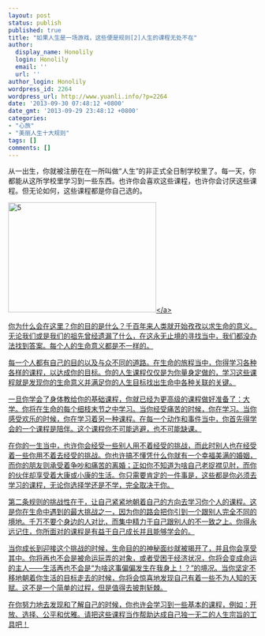 ```yaml
---
layout: post
status: publish
published: true
title: "如果人生是一场游戏，这些便是规则[2]人生的课程无处不在"
author:
  display_name: Honolily
  login: Honolily
  email: ''
  url: ''
author_login: Honolily
wordpress_id: 2264
wordpress_url: http://www.yuanli.info/?p=2264
date: '2013-09-30 07:48:12 +0800'
date_gmt: '2013-09-29 23:48:12 +0800'
categories:
- "心旅"
- "美丽人生十大规则"
tags: []
comments: []
---
```

<p>从一出生，你就被注册在在一所叫做&ldquo;人生&rdquo;的非正式全日制学校里了。每一天，你都能从这所学校里学习到一些东西。也许你会喜欢这些课程，也许你会讨厌这些课程。但无论如何，这些课程都是你自己选的。</p>
<p><a href="http:&#47;&#47;www.yuanli.info&#47;archives&#47;2264.html&#47;attachment&#47;5" rel="attachment wp-att-2266"><img src="http:&#47;&#47;www.yuanli.info&#47;wp-content&#47;uploads&#47;2013&#47;09&#47;5-300x223.jpg" alt="5" width="300" height="223" class="aligncenter size-medium wp-image-2266" &#47;><&#47;a></p>
<p>你为什么会在这里？你的目的是什么？千百年来人类就开始孜孜以求生命的意义。无论我们或是我们的祖先曾经遗漏了什么，在这永无止境的寻找当中，我们都没办法找到答案。每个人的生命意义都是不一样的。</p>
<p>每一个人都有自己的目的以及与众不同的道路。在生命的旅程当中，你得学习各种各样的课程，以达成你的目标。你的人生课程仅仅是为你量身定做的，学习这些课程就是发现你的生命意义并满足你的人生目标找出生命中各种关联的关键。</p>
<p>一旦你学会了身体教给你的基础课程，你就已经为更高级的课程做好准备了：大学。你将在生命的每个细枝末节之中学习。当你经受痛苦的时候，你在学习。当你感受欢乐的时候，你在学习着另一种课程。在每一个动作和事件当中，你首先得学会的一个课程是陪伴。这个课程你不可能逃避，也不可能缺课。</p>
<p>在你的一生当中，也许你会经受一些别人用不着经受的挑战，而此时别人也在经受着一些你用不着去经受的挑战。你也许搞不懂凭什么你就有一个幸福美满的婚姻，而你的朋友则承受着争吵和痛苦的离婚；正如你不知道为啥自己老捉襟见肘，而你的伙伴却享受着大康或小康的生活。你只需要肯定的一件事是，这些都是你必须去学习的课程，无论你选择学还是不学，完全取决于你。</p>
<p>第二条规则的挑战性在于，让自己紧紧地朝着自己的方向去学习你个人的课程。这是你在生命中遇到的最大挑战之一，因为你的路会把你引到一个跟别人完全不同的境地。千万不要个身边的人对比，而集中精力于自己跟别人的不一致之上。你得永远记住，你所面对的课程是有益于自己成长并且能够学会的。</p>
<p>当你成长到迎接这个挑战的时候，生命目的的神秘面纱就被揭开了，并且你会享受其中。你将再也不会是被命运玩弄的对象，或者受困于经济状况，你将会变成命运的主人&mdash;&mdash;生活再也不会是&ldquo;为啥这事偏偏发生在我身上！？&rdquo;的境况。当你坚定不移地朝着你生活的目标走去的时候，你将会惊喜地发现自己有着一些不为人知的天赋。这不是一个简单的过程，但是值得去披荆斩棘。</p>
<p>在你努力地去发现和了解自己的时候，你也许会学习到一些基本的课程，例如：开放、选择、公平和优雅。请把这些课程当作帮助达成自己独一无二的人生宗旨的工具吧！</p>

